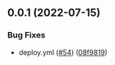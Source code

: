 ## 0.0.1 (2022-07-15)


### Bug Fixes

* deploy.yml ([#54](https://github.com/thecyberworld/Thecyberhub.org/issues/54)) ([08f9819](https://github.com/thecyberworld/Thecyberhub.org/commit/08f98199a773e9ef054ad630f4cbaeb59f49196d))




